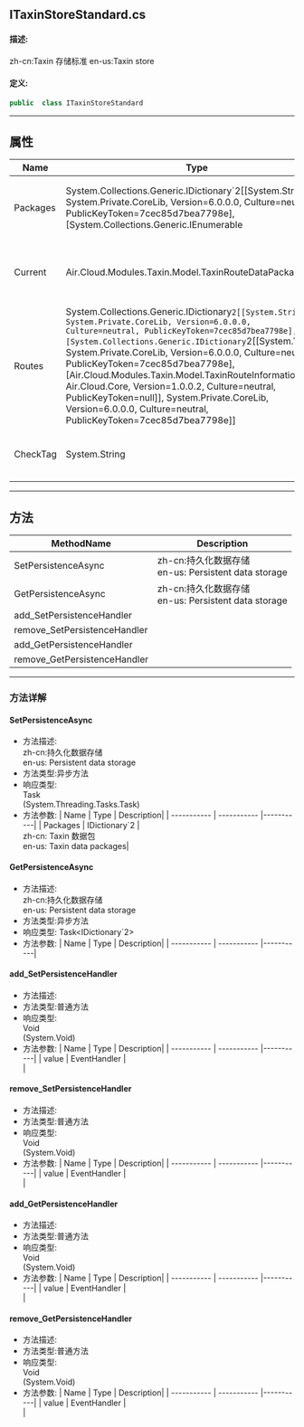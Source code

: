 ## ITaxinStoreStandard.cs 


#### 描述:


zh-cn:Taxin 存储标准
en-us:Taxin store


#### 定义: 
``` csharp
public  class ITaxinStoreStandard
```
---
## 属性 
| Name      | Type | Description|
| ----------- | ----------- |-----------|
|     Packages |  System.Collections.Generic.IDictionary`2[[System.String, System.Private.CoreLib, Version=6.0.0.0, Culture=neutral, PublicKeyToken=7cec85d7bea7798e],[System.Collections.Generic.IEnumerable | zh-cn:数据包<br>en-us:Taxin data packages |
|     Current |  Air.Cloud.Modules.Taxin.Model.TaxinRouteDataPackage | zh-cn:当前数据包<br>en-us:Taxin data packages |
|     Routes |  System.Collections.Generic.IDictionary`2[[System.String, System.Private.CoreLib, Version=6.0.0.0, Culture=neutral, PublicKeyToken=7cec85d7bea7798e],[System.Collections.Generic.IDictionary`2[[System.Version, System.Private.CoreLib, Version=6.0.0.0, Culture=neutral, PublicKeyToken=7cec85d7bea7798e],[Air.Cloud.Modules.Taxin.Model.TaxinRouteInformation, Air.Cloud.Core, Version=1.0.0.2, Culture=neutral, PublicKeyToken=null]], System.Private.CoreLib, Version=6.0.0.0, Culture=neutral, PublicKeyToken=7cec85d7bea7798e]] | zh-cn:路由表信息<br>en-us:route data |
|     CheckTag |  System.String | zh-cn:检查标记<br>en-us:CheckTag |
---
## 方法 
| MethodName      | Description | 
| ----------- | ----------- |
| SetPersistenceAsync | zh-cn:持久化数据存储<br>en-us: Persistent data storage  |
| GetPersistenceAsync | zh-cn:持久化数据存储<br>en-us: Persistent data storage  |
| add_SetPersistenceHandler |  |
| remove_SetPersistenceHandler |  |
| add_GetPersistenceHandler |  |
| remove_GetPersistenceHandler |  |
---
### 方法详解 
####  SetPersistenceAsync
* 方法描述:<br> zh-cn:持久化数据存储<br>en-us: Persistent data storage 
* 方法类型:异步方法
* 响应类型:<br> Task <br> (System.Threading.Tasks.Task)
* 方法参数:
| Name      | Type | Description|
| ----------- | ----------- |-----------|
| Packages | IDictionary`2<String> |<br> zh-cn: Taxin 数据包<br>en-us: Taxin data packages|
####  GetPersistenceAsync
* 方法描述:<br> zh-cn:持久化数据存储<br>en-us: Persistent data storage 
* 方法类型:异步方法
* 响应类型: Task<IDictionary`2>
* 方法参数:
| Name      | Type | Description|
| ----------- | ----------- |-----------|
####  add_SetPersistenceHandler
* 方法描述:<br> 
* 方法类型:普通方法
* 响应类型:<br> Void <br> (System.Void)
* 方法参数:
| Name      | Type | Description|
| ----------- | ----------- |-----------|
| value | EventHandler<TaxinStoreEventArgs> |<br> |
####  remove_SetPersistenceHandler
* 方法描述:<br> 
* 方法类型:普通方法
* 响应类型:<br> Void <br> (System.Void)
* 方法参数:
| Name      | Type | Description|
| ----------- | ----------- |-----------|
| value | EventHandler<TaxinStoreEventArgs> |<br> |
####  add_GetPersistenceHandler
* 方法描述:<br> 
* 方法类型:普通方法
* 响应类型:<br> Void <br> (System.Void)
* 方法参数:
| Name      | Type | Description|
| ----------- | ----------- |-----------|
| value | EventHandler<TaxinStoreEventArgs> |<br> |
####  remove_GetPersistenceHandler
* 方法描述:<br> 
* 方法类型:普通方法
* 响应类型:<br> Void <br> (System.Void)
* 方法参数:
| Name      | Type | Description|
| ----------- | ----------- |-----------|
| value | EventHandler<TaxinStoreEventArgs> |<br> |
